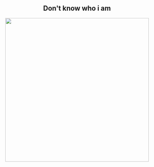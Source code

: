 <h2 align="center">Don't know who i am</h2>

<p align="center">
  <img src="https://github.com/Nagai-Nano/Nagai-Nano/blob/master/entp.gif" width="450" />
</p>